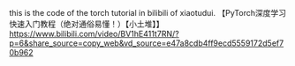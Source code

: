 this is the code of the torch tutorial in bilibili of xiaotudui. 【PyTorch深度学习快速入门教程（绝对通俗易懂！）【小土堆】】 https://www.bilibili.com/video/BV1hE411t7RN/?p=6&share_source=copy_web&vd_source=e47a8cdb4ff9ecd5559172d5ef70b962